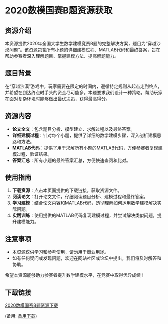  # 2020数模国赛B题资源获取

 ## 资源介绍

 本资源提供2020年全国大学生数学建模竞赛B题的完整解决方案，题目为“穿越沙漠问题”。该资源包含所有小题的详细建模过程、MATLAB代码和最终答案，旨在帮助参赛者深入理解题目、掌握建模方法、提高解题能力。

 ## 题目背景

 在“穿越沙漠”游戏中，玩家需要在限定的时间内，遵循特定规则从起点走到终点，并希望在到达终点时手头的资金尽可能多。本题要求我们设计一种策略，帮助玩家在面对复杂环境时能够做出最优决策，获得最高得分。

 ## 资源内容

 - **论文全文**：包含题目分析、模型建立、求解过程以及最终答案。
 - **详细建模过程**：针对每个小题，提供了详细的数学建模步骤，深入剖析建模思路和方法。
 - **MATLAB代码**：提供了用于求解所有小题的MATLAB代码，方便参赛者复现建模过程、验证结果。
 - **答案汇总**：所有小题的最终答案汇总，方便快速查阅和比对。

 ## 使用指南

 1. **下载资源**：点击本页面提供的下载链接，获取资源文件。
 2. **阅读论文**：打开论文文件，仔细阅读题目分析、建模过程和最终答案。
 3. **学习建模**：结合论文内容和MATLAB代码，透彻理解如何运用数学建模解决实际问题。
 4. **实践训练**：使用提供的MATLAB代码复现建模过程，并尝试解决类似问题，提升建模能力。

 ## 注意事项

 - 本资源仅供学习和参考使用，请勿用于商业用途。
 - 如有任何疑问或发现问题，欢迎在网站社区或论坛中提出，我们将及时解答和协助。

 希望本资源能够助力参赛者提升数学建模水平，在竞赛中取得优异成绩！

 ## 下载链接
 [2020数模国赛B题资源下载](https://pan.quark.cn/s/388aa1c8b51e) 

 (备用: [备用下载](https://pan.baidu.com/s/1vdLXJvEKv3Y5gafzSUeXGA?pwd=1234))
